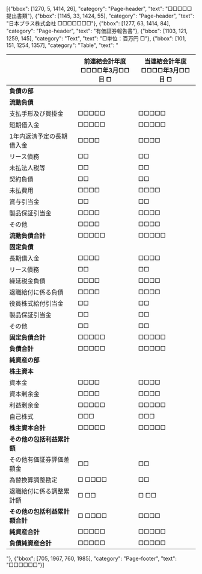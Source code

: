 [{"bbox": [1270, 5, 1414, 26], "category": "Page-header", "text": "□□□□□提出書類"}, {"bbox": [1145, 33, 1424, 55], "category": "Page-header", "text": "日本プラス株式会社 □□□□□□□"}, {"bbox": [1277, 63, 1414, 84], "category": "Page-header", "text": "有価証券報告書"}, {"bbox": [1103, 121, 1259, 145], "category": "Text", "text": "□単位：百万円 □"}, {"bbox": [101, 151, 1254, 1357], "category": "Table", "text": "<table><thead><tr><th></th><th>前連結会計年度<br>□□□□年3月□□日 □</th><th>当連結会計年度<br>□□□□年3月□□日 □</th></tr></thead><tbody><tr><td><strong>負債の部</strong></td><td></td><td></td></tr><tr><td><strong>流動負債</strong></td><td></td><td></td></tr><tr><td>支払手形及び買掛金</td><td>□□□□□</td><td>□□□□□</td></tr><tr><td>短期借入金</td><td>□□□□□</td><td>□□□□□</td></tr><tr><td>1年内返済予定の長期借入金</td><td>□□□□</td><td>□□□□</td></tr><tr><td>リース債務</td><td>□□</td><td>□□</td></tr><tr><td>未払法人税等</td><td>□□</td><td>□□</td></tr><tr><td>契約負債</td><td>□□</td><td>□□</td></tr><tr><td>未払費用</td><td>□□□□</td><td>□□□□</td></tr><tr><td>賞与引当金</td><td>□□</td><td>□□</td></tr><tr><td>製品保証引当金</td><td>□□□□</td><td>□□□□</td></tr><tr><td>その他</td><td>□□□□</td><td>□□□□</td></tr><tr><td><strong>流動負債合計</strong></td><td>□□□□□</td><td>□□□□□</td></tr><tr><td><strong>固定負債</strong></td><td></td><td></td></tr><tr><td>長期借入金</td><td>□□□□</td><td>□□□□</td></tr><tr><td>リース債務</td><td>□□</td><td>□□</td></tr><tr><td>繰延税金負債</td><td>□□□□</td><td>□□□□</td></tr><tr><td>退職給付に係る負債</td><td>□□□□</td><td>□□□□</td></tr><tr><td>役員株式給付引当金</td><td>□□</td><td>□□</td></tr><tr><td>製品保証引当金</td><td>□□</td><td>□□</td></tr><tr><td>その他</td><td>□□</td><td>□□</td></tr><tr><td><strong>固定負債合計</strong></td><td>□□□□□</td><td>□□□□□</td></tr><tr><td><strong>負債合計</strong></td><td>□□□□□</td><td>□□□□□</td></tr><tr><td><strong>純資産の部</strong></td><td></td><td></td></tr><tr><td><strong>株主資本</strong></td><td></td><td></td></tr><tr><td>資本金</td><td>□□□□</td><td>□□□□</td></tr><tr><td>資本剰余金</td><td>□□□□</td><td>□□□□</td></tr><tr><td>利益剰余金</td><td>□□□□□</td><td>□□□□□</td></tr><tr><td>自己株式</td><td>□□□</td><td>□□□</td></tr><tr><td><strong>株主資本合計</strong></td><td>□□□□□</td><td>□□□□□</td></tr><tr><td><strong>その他の包括利益累計額</strong></td><td></td><td></td></tr><tr><td>その他有価証券評価差額金</td><td>□□</td><td>□□</td></tr><tr><td>為替換算調整勘定</td><td>□ □□□□</td><td>□□</td></tr><tr><td>退職給付に係る調整累計額</td><td>□ □□</td><td>□ □□</td></tr><tr><td><strong>その他の包括利益累計額合計</strong></td><td>□ □□□□</td><td>□□□□</td></tr><tr><td><strong>純資産合計</strong></td><td>□□□□□</td><td>□□□□□</td></tr><tr><td><strong>負債純資産合計</strong></td><td>□□□□□</td><td>□□□□□</td></tr></tbody></table>"}, {"bbox": [705, 1967, 760, 1985], "category": "Page-footer", "text": "□□□□□□"}]